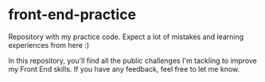 # front-end-practice
Repository with my practice code. Expect a lot of mistakes and learning experiences from here :)

In this repository, you'll find all the public challenges I'm tackling to improve my Front End skills. If you have any feedback, feel free to let me know.
